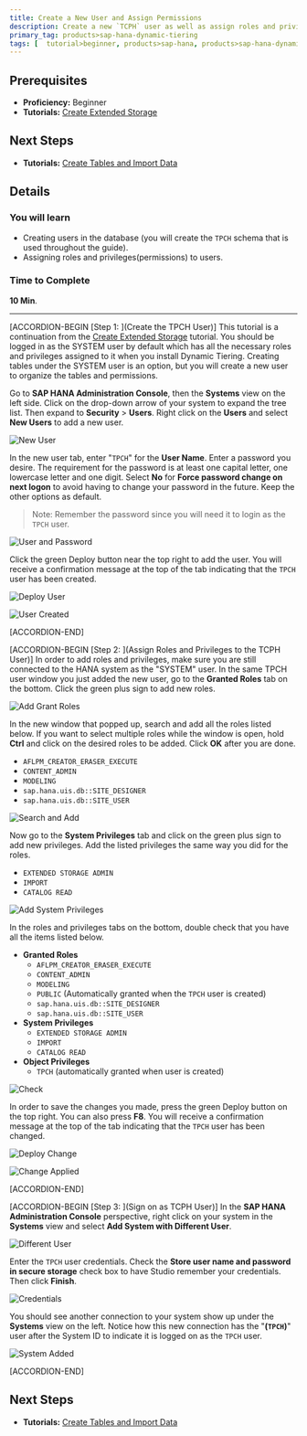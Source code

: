 ```yaml
---
title: Create a New User and Assign Permissions
description: Create a new `TCPH` user as well as assign roles and privileges to the new user.
primary_tag: products>sap-hana-dynamic-tiering
tags: [  tutorial>beginner, products>sap-hana, products>sap-hana-dynamic-tiering, products>sap-hana-studio, topic>big-data, topic>sql ]
---
```

## Prerequisites
 - **Proficiency:** Beginner
 - **Tutorials:** [Create Extended Storage](https://www.sap.com/developer/tutorials/dt-create-schema-load-data-part1.html)

## Next Steps
 - **Tutorials:** [Create Tables and Import Data](https://www.sap.com/developer/tutorials/dt-create-schema-load-data-part3.html)

## Details
### You will learn
 - Creating users in the database (you will create the `TPCH` schema that is used throughout the guide).
 - Assigning roles and privileges(permissions) to users.

### Time to Complete
**10 Min**.

---

[ACCORDION-BEGIN [Step 1: ](Create the TPCH User)]
This tutorial is a continuation from the [Create Extended Storage](https://www.sap.com/developer/tutorials/dt-create-schema-load-data-part1.html) tutorial. You should be logged in as the SYSTEM user by default which has all the necessary roles and privileges assigned to it when you install Dynamic Tiering. Creating tables under the SYSTEM user is an option, but you will create a new user to organize the tables and permissions.

Go to **SAP HANA Administration Console**, then the **Systems** view on the left side. Click on the drop-down arrow of your system to expand the tree list. Then expand to **Security** > **Users**. Right click on the **Users** and select **New Users** to add a new user.

![New User](new-user.png)

In the new user tab, enter "`TPCH`" for the **User Name**. Enter a password you desire. The requirement for the password is at least one capital letter, one lowercase letter and one digit. Select **No** for **Force password change on next logon** to avoid having to change your password in the future. Keep the other options as default.

> Note: Remember the password since you will need it to login as the `TPCH` user.

![User and Password](user-and-password.png)

Click the green Deploy button near the top right to add the user. You will receive a confirmation message at the top of the tab indicating that the `TPCH` user has been created.

![Deploy User](deploy-user.png)

![User Created](user-created.png)


[ACCORDION-END]

[ACCORDION-BEGIN [Step 2: ](Assign Roles and Privileges to the TCPH User)]
In order to add roles and privileges, make sure you are still connected to the HANA system as the "SYSTEM" user. In the same TPCH user window you just added the new user, go to the **Granted Roles** tab on the bottom. Click the green plus sign to add new roles.

![Add Grant Roles](add-grant-roles.png)

In the new window that popped up, search and add all the roles listed below. If you want to select multiple roles while the window is open, hold **Ctrl** and click on the desired roles to be added. Click **OK** after you are done.

  -	`AFLPM_CREATOR_ERASER_EXECUTE`
  -	`CONTENT_ADMIN`
  -	`MODELING`
  -	`sap.hana.uis.db::SITE_DESIGNER`
  -	`sap.hana.uis.db::SITE_USER`

![Search and Add](search-and-add.png)

Now go to the **System Privileges** tab and click on the green plus sign to add new privileges. Add the listed privileges the same way you did for the roles.

  - `EXTENDED STORAGE ADMIN`
  - `IMPORT`
  - `CATALOG READ`

![Add System Privileges](add-system-privileges.png)

In the roles and privileges tabs on the bottom, double check that you have all the items listed below.

  - **Granted Roles**
    -	`AFLPM_CREATOR_ERASER_EXECUTE`
    -	`CONTENT_ADMIN`
    -	`MODELING`
    -	`PUBLIC` (Automatically granted when the `TPCH` user is created)
    -	`sap.hana.uis.db::SITE_DESIGNER`
    -	`sap.hana.uis.db::SITE_USER`
  - **System Privileges**
    -	`EXTENDED STORAGE ADMIN`
    -	`IMPORT`
    - `CATALOG READ`
  - **Object Privileges**
    -	`TPCH` (automatically granted when user is created)

![Check](check.png)

In order to save the changes you made, press the green Deploy button on the top right. You can also press **F8**. You will receive a confirmation message at the top of the tab indicating that the `TPCH` user has been changed.

![Deploy Change](deploy-change.png)

![Change Applied](change-applied.png)


[ACCORDION-END]

[ACCORDION-BEGIN [Step 3: ](Sign on as TCPH User)]
In the **SAP HANA Administration Console** perspective, right click on your system in the **Systems** view and select **Add System with Different User**.

![Different User](different-user.png)

Enter the `TPCH` user credentials. Check the **Store user name and password in secure storage** check box to have Studio remember your credentials. Then click **Finish**.

![Credentials](credentials.png)

You should see another connection to your system show up under the **Systems** view on the left. Notice how this new connection has the "**(`TPCH`)**" user after the System ID to indicate it is logged on as the `TPCH` user.

![System Added](Added.png)


[ACCORDION-END]

## Next Steps
- **Tutorials:** [Create Tables and Import Data](https://www.sap.com/developer/tutorials/dt-create-schema-load-data-part3.html)
